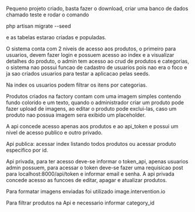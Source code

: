 Pequeno projeto criado, basta fazer o download, criar uma banco de dados chamado teste e rodar o comando 

php artisan migrate --seed

e as tabelas estarao criadas e populadas.

O sistema conta com 2 niveis de acesso aos produtos, o primeiro para usuarios, devem fazer login e possuem acesso ao index e a visualizar detalhes do produto, o admin tem acesso ao crud de produtos e categorias, o sistema nao possui funcao de cadastro de usuarios pois nao era o foco e ja sao criados usuarios para testar a aplicacao pelas seeds.

Na index os usuarios podem filtrar os itens por categorias.

Produtos criados na factory contam com uma imagem simples contendo fundo colorido e um texto, quando o administrador criar um produto pode fazer upload de imagens, ao editar o produto pode exclui-las, caso um produto nao possua imagem sera exibido um placeholder.

A api concede acesso apenas aos produtos e ao api_token e possui um nivel de acesso publico e outro privado.

Api publica: acessar index listando todos produtos ou acessar produto especifico por id.

Api privada, para ter acesso deve-se informar o token_api, apenas usuarios admin possuem, para acessar o token deve-se fazer uma requisicao post para localhost:8000/api/token e informar email e senha. A api privada concede acesso as funcoes de editar, apagar e atualizar produtos.

Para formatar imagens enviadas foi utilizado image.intervention.io

Para filtrar produtos na Api e necessario informar category_id
